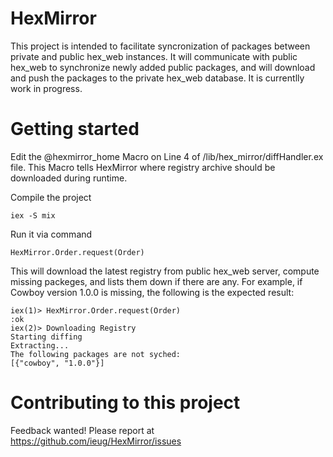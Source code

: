 # HexMirror

This project is intended to facilitate syncronization of packages between private and public hex_web instances. It will communicate with public hex_web to synchronize newly added public packages, and will download and push the packages to the private hex_web database. It is currentlly work in progress.

# Getting started

Edit the @hexmirror_home Macro on Line 4 of /lib/hex_mirror/diffHandler.ex file. This Macro tells HexMirror where registry archive should be downloaded during runtime.

Compile the project
```
iex -S mix
```
Run it via command 

```
HexMirror.Order.request(Order)
```
This will download the latest registry from public hex_web server, compute missing packeges, and lists them down if there are any. For example, if Cowboy version 1.0.0 is missing, the following is the expected result:

```
iex(1)> HexMirror.Order.request(Order)
:ok
iex(2)> Downloading Registry
Starting diffing
Extracting...
The following packages are not syched:
[{"cowboy", "1.0.0"}]

```

# Contributing to this project

Feedback wanted! Please report at https://github.com/ieug/HexMirror/issues
